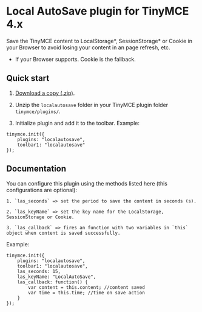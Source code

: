 Local AutoSave plugin for TinyMCE 4.x
=============

Save the TinyMCE content to LocalStorage*, SessionStorage* or Cookie in your Browser to avoid losing your content in an page refresh, etc.

* If your Browser supports. Cookie is the fallback.

Quick start
-----------

1. [Download a copy (.zip)](https://github.com/valtlfelipe/TinyMCE-LocalAutoSave/zipball/master).

2. Unzip the `localautosave` folder in your TinyMCE plugin folder `tinymce/plugins/`.

3. Initialize plugin and add it to the toolbar. Example:
```
tinymce.init({
	plugins: "localautosave",
	toolbar1: "localautosave"
});
```

Documentation
-------

You can configure this plugin using the methods listed here (this configurations are optional):

	1. `las_seconds` => set the period to save the content in seconds (s).

	2. `las_keyName` => set the key name for the LocalStorage, SessionStorage or Cookie.

	3. `las_callback` => fires an function with two variables in `this` object when content is saved successfully.

Example:
```
tinymce.init({
	plugins: "localautosave",
	toolbar1: "localautosave",
	las_seconds: 15,
	las_keyName: "LocalAutoSave",
	las_callback: function() {
		var content = this.content; //content saved
		var time = this.time; //time on save action
	}
});
```